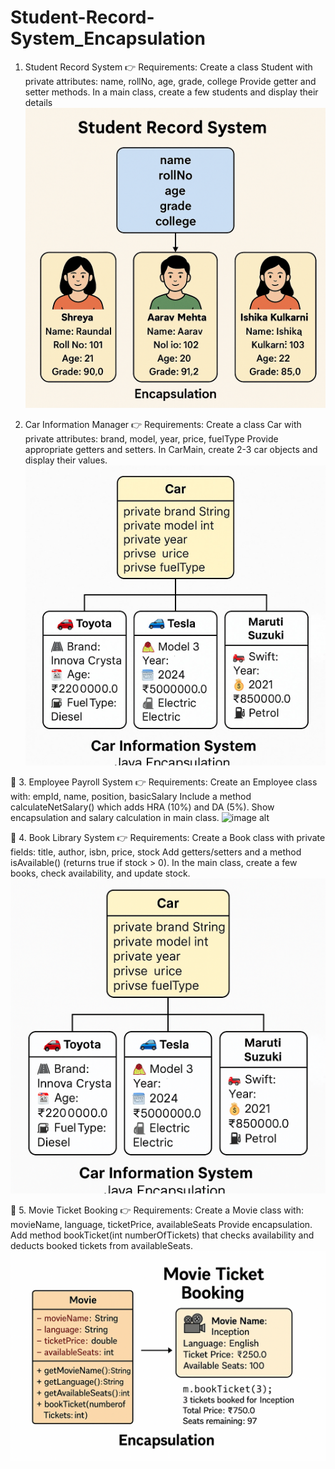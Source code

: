 # Student-Record-System_Encapsulation

 1. Student Record System
👉 Requirements:
Create a class Student with private attributes:
name, rollNo, age, grade, college
Provide getter and setter methods.
In a main class, create a few students and display their details
![image alt](https://github.com/ShreyaRaundal/Student-Record-System_Encapsulation/blob/2e9342aaa018d0bfc031badb6630122ced37f3a3/StudentRecord.png)

3. Car Information Manager
👉 Requirements:
Create a class Car with private attributes:
brand, model, year, price, fuelType
Provide appropriate getters and setters.
In CarMain, create 2-3 car objects and display their values.
![image alt](https://github.com/ShreyaRaundal/Student-Record-System_Encapsulation/blob/7927b1b2d2b159b3b579c3de7de8831832ddb853/Car.jpg)

🧩 3. Employee Payroll System
👉 Requirements:
Create an Employee class with:
empId, name, position, basicSalary
Include a method calculateNetSalary() which adds HRA (10%) and DA (5%).
Show encapsulation and salary calculation in main class.
![image alt]()

🧩 4. Book Library System
👉 Requirements:
Create a Book class with private fields:
title, author, isbn, price, stock
Add getters/setters and a method isAvailable() (returns true if stock > 0).
In the main class, create a few books, check availability, and update stock.
![image alt](https://github.com/ShreyaRaundal/Student-Record-System_Encapsulation/blob/cca426243321c96ada4afc110bd48f5189944fcf/Car.png)

🧩 5. Movie Ticket Booking
👉 Requirements:
Create a Movie class with:
movieName, language, ticketPrice, availableSeats
Provide encapsulation.
Add method bookTicket(int numberOfTickets) that checks availability and deducts booked tickets from availableSeats.
![image alt](https://github.com/ShreyaRaundal/Student-Record-System_Encapsulation/blob/58bf7419b74aecec118246f08155701ba0d8bb79/movieticket.png)
